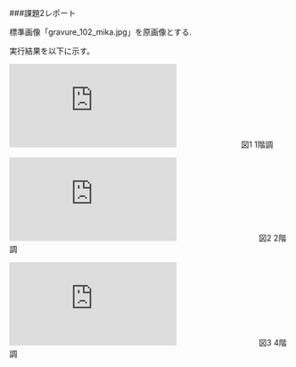 ###課題2レポート

標準画像「gravure_102_mika.jpg」を原画像とする.

実行結果を以下に示す。

![原画像](http://www.fastpic.jp/images.php?file=5304113363.jpg)　　　　　　　　
        図1 1階調


![2階調](http://www.fastpic.jp/images.php?file=8981985692.jpg)
　　　　　　　　　　
          図2 2階調

![2階調](http://www.fastpic.jp/images.php?file=8817599934.jpg)
　　　　　　　　　　
          図3 4階調
